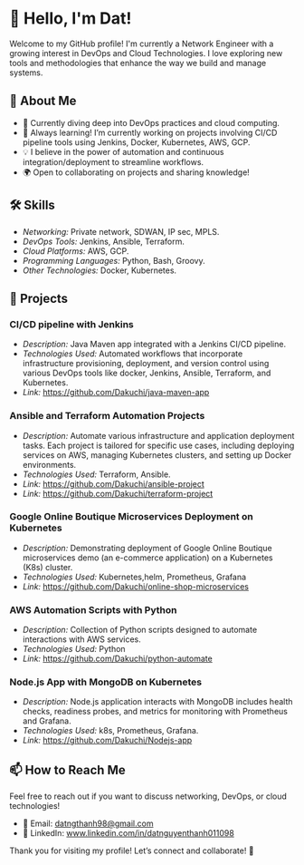 # 👋 Hello, I'm Dat!

Welcome to my GitHub profile! I'm currently a Network Engineer with a growing interest in DevOps and Cloud Technologies. I love exploring new tools and methodologies that enhance the way we build and manage systems.

## 🚀 About Me

- 🔧 Currently diving deep into DevOps practices and cloud computing.
- 🌱 Always learning! I’m currently working on projects involving CI/CD pipeline tools using Jenkins, Docker, Kubernetes, AWS, GCP.
- 💡 I believe in the power of automation and continuous integration/deployment to streamline workflows.
- 🌍 Open to collaborating on projects and sharing knowledge!

## 🛠️ Skills

- _Networking:_ Private network, SDWAN, IP sec, MPLS.
- _DevOps Tools:_ Jenkins, Ansible, Terraform.
- _Cloud Platforms:_ AWS, GCP.
- _Programming Languages:_ Python, Bash, Groovy.
- _Other Technologies:_ Docker, Kubernetes.

## 📂 Projects

### CI/CD pipeline with Jenkins

- _Description:_ Java Maven app integrated with a Jenkins CI/CD pipeline.
- _Technologies Used:_ Automated workflows that incorporate infrastructure provisioning, deployment, and version control using various DevOps tools like docker, Jenkins, Ansible, Terraform, and Kubernetes.
- _Link:_ https://github.com/Dakuchi/java-maven-app

### Ansible and Terraform Automation Projects

- _Description:_ Automate various infrastructure and application deployment tasks. Each project is tailored for specific use cases, including deploying services on AWS, managing Kubernetes clusters, and setting up Docker environments.
- _Technologies Used:_ Terraform, Ansible.
- _Link:_ https://github.com/Dakuchi/ansible-project
- _Link:_ https://github.com/Dakuchi/terraform-project

### Google Online Boutique Microservices Deployment on Kubernetes

- _Description:_ Demonstrating deployment of Google Online Boutique microservices demo (an e-commerce application) on a Kubernetes (K8s) cluster.
- _Technologies Used:_ Kubernetes,helm, Prometheus, Grafana
- _Link:_ https://github.com/Dakuchi/online-shop-microservices

### AWS Automation Scripts with Python

- _Description:_ Collection of Python scripts designed to automate interactions with AWS services.
- _Technologies Used:_ Python
- _Link:_ https://github.com/Dakuchi/python-automate

### Node.js App with MongoDB on Kubernetes
- _Description:_ Node.js application interacts with MongoDB includes health checks, readiness probes, and metrics for monitoring with Prometheus and Grafana.
- _Technologies Used:_ k8s, Prometheus, Grafana.
- _Link:_ https://github.com/Dakuchi/Nodejs-app
## 📫 How to Reach Me

Feel free to reach out if you want to discuss networking, DevOps, or cloud technologies!

- 📧 Email: datngthanh98@gmail.com
- 🔗 LinkedIn: www.linkedin.com/in/datnguyenthanh011098

Thank you for visiting my profile! Let’s connect and collaborate! 🚀
